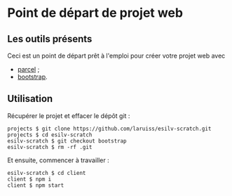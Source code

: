 # Point de départ de projet web

## Les outils présents

Ceci est un point de départ prêt à l'emploi pour créer votre projet web avec

- [parcel](http://parceljs.org/) ;
- [bootstrap](https://getbootstrap.com/).

## Utilisation

Récupérer le projet et effacer le dépôt git :

```
projects $ git clone https://github.com/laruiss/esilv-scratch.git
projects $ cd esilv-scratch
esilv-scratch $ git checkout bootstrap
esilv-scratch $ rm -rf .git
```

Et ensuite, commencer à travailler :

```
esilv-scratch $ cd client
client $ npm i
client $ npm start
```
